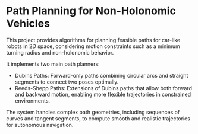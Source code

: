 # Path Planning for Non-Holonomic Vehicles

This project provides algorithms for planning feasible paths for car-like robots in 2D space, considering motion constraints such as a minimum turning radius and non-holonomic behavior.

It implements two main path planners:

- Dubins Paths: Forward-only paths combining circular arcs and straight segments to connect two poses optimally.
- Reeds-Shepp Paths: Extensions of Dubins paths that allow both forward and backward motion, enabling more flexible trajectories in constrained environments.

The system handles complex path geometries, including sequences of curves and tangent segments, to compute smooth and realistic trajectories for autonomous navigation.
